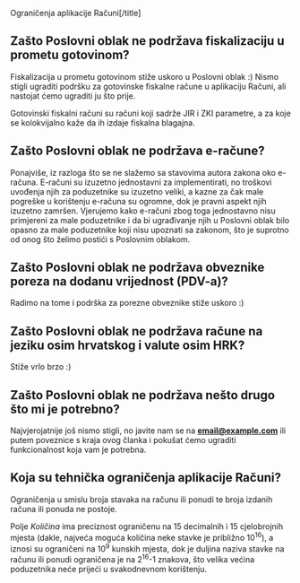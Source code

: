 Ograničenja aplikacije Računi[/title]

## Zašto Poslovni oblak ne podržava fiskalizaciju u prometu gotovinom?

Fiskalizacija u prometu gotovinom stiže uskoro u Poslovni oblak :) Nismo stigli ugraditi podršku za gotovinske fiskalne račune u aplikaciju Računi, ali nastojat ćemo ugraditi ju što prije.
<div class="card-panel blue-text text-darken-2">Gotovinski fiskalni računi su računi koji sadrže JIR i ZKI parametre, a za koje se kolokvijalno kaže da ih izdaje fiskalna blagajna.</div>

## Zašto Poslovni oblak ne podržava e-račune?

Ponajviše, iz razloga što se ne slažemo sa stavovima autora zakona oko e-računa. E-računi su izuzetno jednostavni za implementirati, no troškovi uvođenja njih za poduzetnike su izuzetno veliki, a kazne za čak male pogreške u korištenju e-računa su ogromne, dok je pravni aspekt njih izuzetno zamršen. Vjerujemo kako e-računi zbog toga jednostavno nisu primjereni za male poduzetnike i da bi ugrađivanje njih u Poslovni oblak bilo opasno za male poduzetnike koji nisu upoznati sa zakonom, što je suprotno od onog što želimo postići s Poslovnim oblakom. 

## Zašto Poslovni oblak ne podržava obveznike poreza na dodanu vrijednost (PDV-a)?

Radimo na tome i podrška za porezne obveznike stiže uskoro :)

## Zašto Poslovni oblak ne podržava račune na jeziku osim hrvatskog i valute osim HRK?

Stiže vrlo brzo :)

## Zašto Poslovni oblak ne podržava nešto drugo što mi je potrebno?

Najvjerojatnije još nismo stigli, no javite nam se na <b><a href="mailto:email@example.com">email@example.com</a></b> ili putem poveznice s kraja ovog članka i pokušat ćemo ugraditi funkcionalnost koja vam je potrebna.

## Koja su tehnička ograničenja aplikacije Računi?
Ograničenja u smislu broja stavaka na računu ili ponudi te broja izdanih računa ili ponuda ne postoje. 

Polje *Količina* ima preciznost ograničenu na 15 decimalnih i 15 cjelobrojnih mjesta (dakle, najveća moguća količina neke stavke je približno 10<sup>16</sup>), a iznosi su ograničeni na 10<sup>9</sup> kunskih mjesta, dok je duljina naziva stavke na računu ili ponudi ograničena je na 2<sup>16</sup>-1 znakova, što velika većina poduzetnika neće prijeći u svakodnevnom korištenju. 

